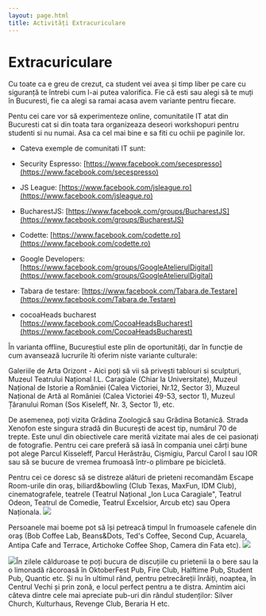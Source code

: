 ```yaml
---
layout: page.html
title: Activități Extracuriculare
---
```


# Extracuriculare

Cu toate ca e greu de crezut, ca student vei avea și timp liber pe care cu siguranță te întrebi cum l-ai putea valorifica. Fie că esti sau alegi să te muți în Bucuresti, fie ca alegi sa ramai acasa avem variante pentru fiecare.

Pentu cei care vor să experimenteze online, comunitatile IT atat din Bucuresti cat si din toata tara organizeaza deseori workshopuri pentru studenti si nu numai. Asa ca cel mai bine e sa fiti cu ochii pe paginile lor.

- Cateva exemple de comunitati IT sunt:

- Security Espresso: [https://www.facebook.com/secespresso](https://www.facebook.com/secespresso)

- JS League: [https://www.facebook.com/jsleague.ro](https://www.facebook.com/jsleague.ro)

- BucharestJS: [https://www.facebook.com/groups/BucharestJS](https://www.facebook.com/groups/BucharestJS)

- Codette: [https://www.facebook.com/codette.ro](https://www.facebook.com/codette.ro)

- Google Developers: [https://www.facebook.com/groups/GoogleAtelierulDigital](https://www.facebook.com/groups/GoogleAtelierulDigital)

- Tabara de testare: [https://www.facebook.com/Tabara.de.Testare](https://www.facebook.com/Tabara.de.Testare)

- cocoaHeads bucharest [https://www.facebook.com/CocoaHeadsBucharest](https://www.facebook.com/CocoaHeadsBucharest)

În varianta offline, Bucureștiul este plin de oportunități, dar în funcție de cum avansează lucrurile îti oferim niste variante culturale:

Galeriile de Arta Orizont - Aici poți să vii să privești tablouri si sculpturi, Muzeul Teatrului Național I.L. Caragiale (Chiar la Universitate), Muzeul Național de Istorie a României (Calea Victoriei, Nr.12, Sector 3), Muzeul Național de Artă al României (Calea Victoriei 49-53, sector 1), Muzeul Țăranului Roman (Sos Kiseleff, Nr. 3, Sector 1), etc.

De asemenea, poți vizita Grădina Zoologică sau Grădina Botanică. Strada Xenofon este singura stradă din București de acest tip, numărul 70 de trepte. Este unul din obiectivele care merită vizitate mai ales de cei pasionați de fotografie. Pentru cei care preferă să iasă în compania unei cărți bune pot alege Parcul Kisseleff, Parcul Herăstrău, Cișmigiu, Parcul Carol I sau IOR sau să se bucure de vremea frumoasă într-o plimbare pe bicicletă.

Pentru cei ce doresc să se distreze alături de prieteni recomandăm Escape Room-urile din oraș, biliard&amp;bowling (Club Texas, MaxFun, IDM Club), cinematografele, teatrele (Teatrul Național „Ion Luca Caragiale&quot;, Teatrul Odeon, Teatrul de Comedie, Teatrul Excelsior, Arcub etc) sau Opera Naționala. ![](RackMultipart20200930-4-1bzj06i_html_39a092149ed65e41.jpg)

Persoanele mai boeme pot să își petreacă timpul în frumoasele cafenele din oraș (Bob Coffee Lab, Beans&amp;Dots, Ted&#39;s Coffee, Second Cup, Acuarela, Antipa Cafe and Terrace, Artichoke Coffee Shop, Camera din Fata etc). ![](RackMultipart20200930-4-1bzj06i_html_ce2a4149f9879e15.jpg)

![](RackMultipart20200930-4-1bzj06i_html_ca6c185545b785a6.jpg)În zilele călduroase te poți bucura de discuțiile cu prietenii la o bere sau la o limonadă răcoroasă în OktoberFest Pub, Fire Club, Halftime Pub, Student Pub, Quantic etc. Și nu în ultimul rând, pentru petrecăreții înrăiți, noaptea, în Centrul Vechi și prin zonă, e locul perfect pentru a te distra. Amintim aici câteva dintre cele mai apreciate pub-uri din rândul studenților: Silver Church, Kulturhaus, Revenge Club, Beraria H etc.

